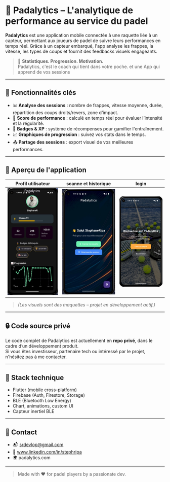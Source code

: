 # 🎾 Padalytics – L'analytique de performance au service du padel

**Padalytics** est une application mobile connectée à une raquette liée à un capteur, permettant aux joueurs de padel de suivre leurs performances en temps réel. Grâce à un capteur embarqué, l'app analyse les frappes, la vitesse, les types de coups et fournit des feedbacks visuels engageants.

> 🚀 **Statistiques. Progression. Motivation.**  
> Padalytics, c'est le coach qui tient dans votre poche. et une App qui apprend de vos sessions

---

## 📱 Fonctionnalités clés

- 📊 **Analyse des sessions** : nombre de frappes, vitesse moyenne, durée, répartition des coups droits/revers, zone d’impact.
- 🧠 **Score de performance** : calculé en temps réel pour évaluer l’intensité et la régularité.
- 🏅 **Badges & XP** : système de récompenses pour gamifier l'entraînement.
- 📈 **Graphiques de progression** : suivez vos stats dans le temps.
- 📤 **Partage des sessions** : export visuel de vos meilleures performances.

---

## 📸 Aperçu de l'application

| Profil utilisateur | scanne et historique | login |
|--------------------|------------------|------------|
| ![mock1](8774eb6d-7d06-4b6e-8c63-7d79a5bdc836.jpeg) | ![mock2](9cfe0926-a748-4609-9bb3-76d6b1e72fea.jpeg) | ![mock3](096269f6-72bc-4c19-8b18-ab826848b0d6.jpeg) |

> *(Les visuels sont des maquettes – projet en développement actif.)*

---

## 🔒 Code source privé

Le code complet de Padalytics est actuellement en **repo privé**, dans le cadre d’un développement produit.  
Si vous êtes investisseur, partenaire tech ou intéressé par le projet, n'hésitez pas à me contacter.

---

## 🧠 Stack technique

- Flutter (mobile cross-platform)
- Firebase (Auth, Firestore, Storage)
- BLE (Bluetooth Low Energy)
- Chart, animations, custom UI
- Capteur inertiel BLE

---

## 📩 Contact

- 📬 srdevlop@gmail.com
- 💼 www.linkedin.com/in/stephripa
- 🌍 padalytics.com

---

> Made with ❤️ for padel players by a passionate dev.
